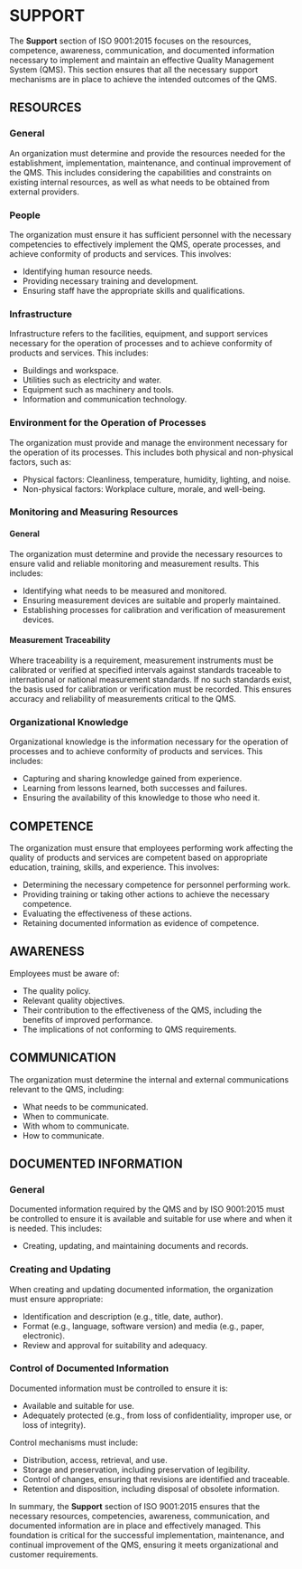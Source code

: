 # SUPPORT

The **Support** section of ISO 9001:2015 focuses on the resources, competence, awareness, communication, and documented information necessary to implement and maintain an effective Quality Management System (QMS). This section ensures that all the necessary support mechanisms are in place to achieve the intended outcomes of the QMS.

## RESOURCES

### General

An organization must determine and provide the resources needed for the establishment, implementation, maintenance, and continual improvement of the QMS. This includes considering the capabilities and constraints on existing internal resources, as well as what needs to be obtained from external providers.

### People

The organization must ensure it has sufficient personnel with the necessary competencies to effectively implement the QMS, operate processes, and achieve conformity of products and services. This involves:

- Identifying human resource needs.
- Providing necessary training and development.
- Ensuring staff have the appropriate skills and qualifications.

### Infrastructure

Infrastructure refers to the facilities, equipment, and support services necessary for the operation of processes and to achieve conformity of products and services. This includes:

- Buildings and workspace.
- Utilities such as electricity and water.
- Equipment such as machinery and tools.
- Information and communication technology.

### Environment for the Operation of Processes

The organization must provide and manage the environment necessary for the operation of its processes. This includes both physical and non-physical factors, such as:

- Physical factors: Cleanliness, temperature, humidity, lighting, and noise.
- Non-physical factors: Workplace culture, morale, and well-being.

### Monitoring and Measuring Resources

#### General

The organization must determine and provide the necessary resources to ensure valid and reliable monitoring and measurement results. This includes:

- Identifying what needs to be measured and monitored.
- Ensuring measurement devices are suitable and properly maintained.
- Establishing processes for calibration and verification of measurement devices.

#### Measurement Traceability

Where traceability is a requirement, measurement instruments must be calibrated or verified at specified intervals against standards traceable to international or national measurement standards. If no such standards exist, the basis used for calibration or verification must be recorded. This ensures accuracy and reliability of measurements critical to the QMS.

### Organizational Knowledge

Organizational knowledge is the information necessary for the operation of processes and to achieve conformity of products and services. This includes:

- Capturing and sharing knowledge gained from experience.
- Learning from lessons learned, both successes and failures.
- Ensuring the availability of this knowledge to those who need it.

## COMPETENCE

The organization must ensure that employees performing work affecting the quality of products and services are competent based on appropriate education, training, skills, and experience. This involves:

- Determining the necessary competence for personnel performing work.
- Providing training or taking other actions to achieve the necessary competence.
- Evaluating the effectiveness of these actions.
- Retaining documented information as evidence of competence.

## AWARENESS

Employees must be aware of:

- The quality policy.
- Relevant quality objectives.
- Their contribution to the effectiveness of the QMS, including the benefits of improved performance.
- The implications of not conforming to QMS requirements.

## COMMUNICATION

The organization must determine the internal and external communications relevant to the QMS, including:

- What needs to be communicated.
- When to communicate.
- With whom to communicate.
- How to communicate.

## DOCUMENTED INFORMATION

### General

Documented information required by the QMS and by ISO 9001:2015 must be controlled to ensure it is available and suitable for use where and when it is needed. This includes:

- Creating, updating, and maintaining documents and records.

### Creating and Updating

When creating and updating documented information, the organization must ensure appropriate:

- Identification and description (e.g., title, date, author).
- Format (e.g., language, software version) and media (e.g., paper, electronic).
- Review and approval for suitability and adequacy.

### Control of Documented Information

Documented information must be controlled to ensure it is:

- Available and suitable for use.
- Adequately protected (e.g., from loss of confidentiality, improper use, or loss of integrity).

Control mechanisms must include:

- Distribution, access, retrieval, and use.
- Storage and preservation, including preservation of legibility.
- Control of changes, ensuring that revisions are identified and traceable.
- Retention and disposition, including disposal of obsolete information.

In summary, the **Support** section of ISO 9001:2015 ensures that the necessary resources, competencies, awareness, communication, and documented information are in place and effectively managed. This foundation is critical for the successful implementation, maintenance, and continual improvement of the QMS, ensuring it meets organizational and customer requirements.
